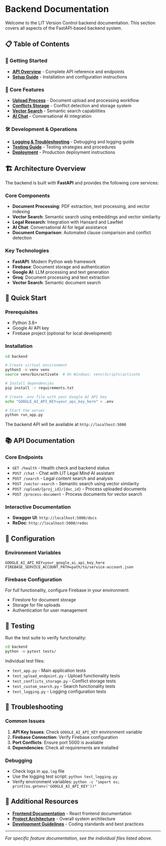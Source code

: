 # Backend Documentation

Welcome to the LIT Version Control backend documentation. This section covers all aspects of the FastAPI-based backend system.

## 📋 Table of Contents

### 🚀 Getting Started
- **[API Overview](API.md)** - Complete API reference and endpoints
- **[Setup Guide](SETUP.md)** - Installation and configuration instructions

### 🔧 Core Features
- **[Upload Process](UPLOAD_PROCESS.md)** - Document upload and processing workflow
- **[Conflicts Storage](CONFLICTS_STORAGE.md)** - Conflict detection and storage system
- **[Vector Search](VECTOR_SEARCH.md)** - Semantic search capabilities
- **[AI Chat](AI_CHAT.md)** - Conversational AI integration

### 🛠️ Development & Operations
- **[Logging & Troubleshooting](LOGGING_TROUBLESHOOTING.md)** - Debugging and logging guide
- **[Testing Guide](TESTING.md)** - Testing strategies and procedures
- **[Deployment](DEPLOYMENT.md)** - Production deployment instructions

## 🏗️ Architecture Overview

The backend is built with **FastAPI** and provides the following core services:

### Core Components
- **Document Processing**: PDF extraction, text processing, and vector indexing
- **Vector Search**: Semantic search using embeddings and vector similarity
- **Legal Research**: Integration with Hansard and LawNet
- **AI Chat**: Conversational AI for legal assistance
- **Document Comparison**: Automated clause comparison and conflict detection

### Key Technologies
- **FastAPI**: Modern Python web framework
- **Firebase**: Document storage and authentication
- **Google AI**: LLM processing and text generation
- **Groq**: Document processing and text extraction
- **Vector Search**: Semantic document search

## 🚀 Quick Start

### Prerequisites
- Python 3.8+
- Google AI API key
- Firebase project (optional for local development)

### Installation
```bash
cd backend

# Create virtual environment
python3 -m venv venv
source venv/bin/activate  # On Windows: venv\Scripts\activate

# Install dependencies
pip install -r requirements.txt

# Create .env file with your Google AI API key
echo "GOOGLE_AI_API_KEY=your_api_key_here" > .env

# Start the server
python run_app.py
```

The backend API will be available at `http://localhost:5000`

## 📚 API Documentation

### Core Endpoints
- `GET /health` - Health check and backend status
- `POST /chat` - Chat with LIT Legal Mind AI assistant
- `POST /search` - Legal content search and analysis
- `POST /vector-search` - Semantic search using vector similarity
- `POST /upload/{proj_id}/{doc_id}` - Process uploaded documents
- `POST /process-document` - Process documents for vector search

### Interactive Documentation
- **Swagger UI**: `http://localhost:5000/docs`
- **ReDoc**: `http://localhost:5000/redoc`

## 🔧 Configuration

### Environment Variables
```env
GOOGLE_AI_API_KEY=your_google_ai_api_key_here
FIREBASE_SERVICE_ACCOUNT_PATH=path/to/service-account.json
```

### Firebase Configuration
For full functionality, configure Firebase in your environment:
- Firestore for document storage
- Storage for file uploads
- Authentication for user management

## 🧪 Testing

Run the test suite to verify functionality:
```bash
cd backend
python -m pytest tests/
```

Individual test files:
- `test_app.py` - Main application tests
- `test_upload_endpoint.py` - Upload functionality tests
- `test_conflicts_storage.py` - Conflict storage tests
- `test_custom_search.py` - Search functionality tests
- `test_logging.py` - Logging configuration tests

## 🐛 Troubleshooting

### Common Issues
1. **API Key Issues**: Check `GOOGLE_AI_API_KEY` environment variable
2. **Firebase Connection**: Verify Firebase configuration
3. **Port Conflicts**: Ensure port 5000 is available
4. **Dependencies**: Check all requirements are installed

### Debugging
- Check logs in `app.log` file
- Use the logging test script: `python test_logging.py`
- Verify environment variables: `python -c "import os; print(os.getenv('GOOGLE_AI_API_KEY'))"`

## 📖 Additional Resources

- **[Frontend Documentation](../frontend/README.md)** - React frontend documentation
- **[Project Architecture](../ARCHITECTURE.md)** - Overall system architecture
- **[Development Guidelines](../DEVELOPMENT.md)** - Coding standards and best practices

---

*For specific feature documentation, see the individual files listed above.* 